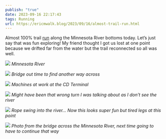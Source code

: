 ```yaml
---
publish: "true"
date: 2023-09-16 22:17:43
tags: Running
url: https://ericmwalk.blog/2023/09/16/almost-trail-run.html
---
```


Almost 100% trail [run](https://strava.com/activities/9862004614)  along the Minnesota River bottoms today.  Let’s just say that was fun exploring! My friend thought I got us lost at one point because we drifted far from the water but the trail reconnected so all was well.

![](https://ericmwalk.blog/uploads/2023/defb1614-a664-4c10-9297-cfff2813a745.jpg)
*Minnesota River*

![](https://ericmwalk.blog/uploads/2023/df0665c8-71ec-44c1-be38-0bae897a7bd3.jpg)
*Bridge out time to find another way across*

![](https://ericmwalk.blog/uploads/2023/db79aa02-335b-431f-81ed-6e89c94bbe46.jpg)
*Machines at work at the CD Terminal*

![](https://ericmwalk.blog/uploads/2023/cd2b5a76-fb35-43ba-8653-d8249d434a18.jpg)
*Might have been that wrong turn I was talking about as I don’t see the river*

![](https://ericmwalk.blog/uploads/2023/2cea4966-536b-449c-a039-5f76147ccdc6.jpg)
*Rope swing into the river… Now this looks super fun but tired legs at this point*

![](https://ericmwalk.blog/uploads/2023/2cbbf056-5429-4dd7-8407-607af7b2b9a6.jpg)
*Photo from the bridge across the Minnesota River, next time going to have to continue that way*